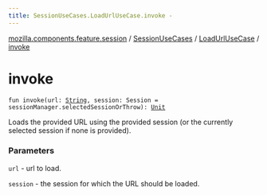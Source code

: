 ```yaml
---
title: SessionUseCases.LoadUrlUseCase.invoke - 
---
```


[mozilla.components.feature.session](../../index.html) / [SessionUseCases](../index.html) / [LoadUrlUseCase](index.html) / [invoke](./invoke.html)

# invoke

`fun invoke(url: `[`String`](https://kotlinlang.org/api/latest/jvm/stdlib/kotlin/-string/index.html)`, session: Session = sessionManager.selectedSessionOrThrow): `[`Unit`](https://kotlinlang.org/api/latest/jvm/stdlib/kotlin/-unit/index.html)

Loads the provided URL using the provided session (or the currently
selected session if none is provided).

### Parameters

`url` - url to load.

`session` - the session for which the URL should be loaded.